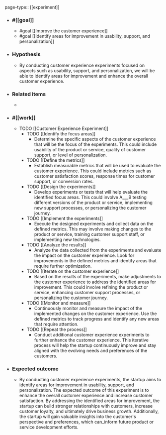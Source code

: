 page-type:: [[experiment]]



  - ### #[[goal]]
    - #goal [[Improve the customer experience]]
    - #goal [[Identify areas for improvement in usability, support, and personalization]]
  - ### Hypothesis
    - By conducting customer experience experiments focused on aspects such as usability, support, and personalization, we will be able to identify areas for improvement and enhance the overall customer experience.
  - ### Related items
    - 
  - ### #[[work]]
    - TODO [[Customer Experience Experiment]]
      - TODO [[Identify the focus areas]]
        - Determine the specific aspects of the customer experience that will be the focus of the experiments. This could include usability of the product or service, quality of customer support, or level of personalization.
      - TODO [[Define the metrics]]
        - Establish measurable metrics that will be used to evaluate the customer experience. This could include metrics such as customer satisfaction scores, response times for customer support, or conversion rates.
      - TODO [[Design the experiments]]
        - Develop experiments or tests that will help evaluate the identified focus areas. This could involve A___B testing different versions of the product or service, implementing new support processes, or personalizing the customer journey.
      - TODO [[Implement the experiments]]
        - Execute the designed experiments and collect data on the defined metrics. This may involve making changes to the product or service, training customer support staff, or implementing new technologies.
      - TODO [[Analyze the results]]
        - Analyze the data collected from the experiments and evaluate the impact on the customer experience. Look for improvements in the defined metrics and identify areas that require further optimization.
      - TODO [[Iterate on the customer experience]]
        - Based on the results of the experiments, make adjustments to the customer experience to address the identified areas for improvement. This could involve refining the product or service, enhancing customer support processes, or personalizing the customer journey.
      - TODO [[Monitor and measure]]
        - Continuously monitor and measure the impact of the implemented changes on the customer experience. Use the defined metrics to track progress and identify any new areas that require attention.
      - TODO [[Repeat the process]]
        - Conduct additional customer experience experiments to further enhance the customer experience. This iterative process will help the startup continuously improve and stay aligned with the evolving needs and preferences of the customers.
  - ### Expected outcome
    - By conducting customer experience experiments, the startup aims to identify areas for improvement in usability, support, and personalization. The expected outcome of this experiment is to enhance the overall customer experience and increase customer satisfaction. By addressing the identified areas for improvement, the startup can build stronger relationships with customers, increase customer loyalty, and ultimately drive business growth. Additionally, the startup will gain valuable insights into the customer's perspective and preferences, which can_inform future product or service development efforts.


